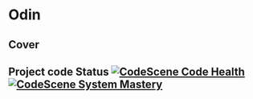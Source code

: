 # Odin
## Cover

## Project code Status [![CodeScene Code Health](https://codescene.io/projects/34294/status-badges/code-health)](https://codescene.io/projects/34294) [![CodeScene System Mastery](https://codescene.io/projects/34294/status-badges/system-mastery)](https://codescene.io/projects/34294)











